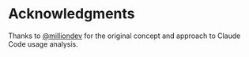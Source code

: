 # Acknowledgments

Thanks to [@milliondev](https://note.com/milliondev) for the original concept and approach to Claude Code usage analysis.
